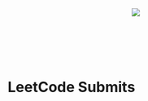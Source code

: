 <div align="center" style="height: 100px">
  <img src="https://user-images.githubusercontent.com/64186927/189507377-b3d56f7d-c30b-4514-a41d-581acfe4c10e.png">
</div>

# LeetCode Submits
